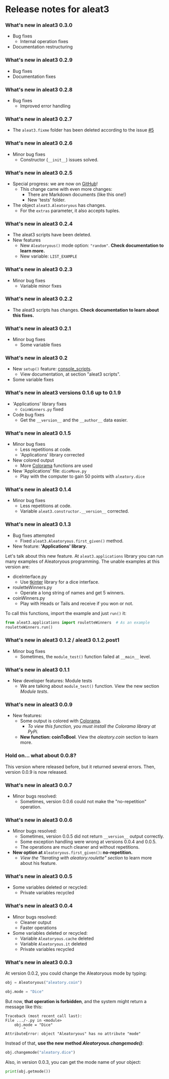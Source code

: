 # Release notes for aleat3

### What's new in aleat3 0.3.0

- Bug fixes
  - Internal operation fixes
- Documentation restructuring

### What's new in aleat3 0.2.9

- Bug fixes
- Documentation fixes

### What's new in aleat3 0.2.8

- Bug fixes
  - Improved error handling

### What's new in aleat3 0.2.7

- The `aleat3.fixme` folder has been deleted according to the issue [\#5](http://github.com/diddileija/aleat3/issues/5)

### What's new in aleat3 0.2.6

- Minor bug fixes
  - Constructor (`__init__`) issues solved.

### What's new in aleat3 0.2.5

- Special progress: we are now on [GitHub](http://github.com/diddileija/aleat3)!
  - This change came with even more changes:
    - There are Markdown documents (like this one!)
    - New 'tests' folder.
- The object `aleat3.Aleatoryous` has changes.
  - For the `extras` parameter, it also accepts tuples.

### What's new in aleat3 0.2.4

- The aleat3 scripts have been deleted.
- New features
  - New `Aleatoryous()` mode option: `"random"`. __Check documentation to learn more.__
  - New variable: `LIST_EXAMPLE`

### What's new in aleat3 0.2.3

- Minor bug fixes
  - Variable minor fixes

### What's new in aleat3 0.2.2

- The aleat3 scripts has changes. __Check documentation to learn about this fixes.__

### What's new in aleat3 0.2.1

- Minor bug fixes
  - Some variable fixes

### What's new in aleat3 0.2

- New `setup()` feature: [console_scripts](https://packaging.python.org/guides/distributing-packages-using-setuptools/#console-scripts).
  - View documentation, at section "aleat3 scripts".
- Some variable fixes

### What's new in aleat3 versions 0.1.6 up to 0.1.9

- 'Applications' library fixes
  - `CoinWinners.py` fixed
- Code bug fixes
  - Get the `__version__` and the `__author__` data easier.

### What's new in aleat3 0.1.5

- Minor bug fixes
  - Less repetitions at code.
  - 'Applications' library corrected
- New colored output
  - More [Colorama](http://pypi.org/project/colorama) functions are used
- New 'Applications' file: `diceMove.py`
  - Play with the computer to gain 50 points with `aleatory.dice`

### What's new in aleat3 0.1.4

- Minor bug fixes
  - Less repetitions at code.
  - Variable `aleat3.constructor.__version__` corrected.

### What's new in aleat3 0.1.3

- Bug fixes attempted
  - Fixed `aleat3.Aleatoryous.first_given()` method.
- New feature: __'Applications' library__.

Let's talk about this new feature. At `aleat3.applications` library you can run many
examples of Aleatoryous programming. The unable examples at this version are:

- diceInterface.py
  - Use [tkinter](http://docs.python.org/3.8/library/tkinter) library for a dice interface.
- rouletteWinners.py
  - Operate a long string of names and get 5 winners.
- coinWinners.py
  - Play with Heads or Tails and receive if you won or not.

To call this functions, import the example and just `run()` it:

```python
from aleat3.applications import rouletteWinners  # As an example
rouletteWinners.run()
```

### What's new in aleat3 0.1.2 / aleat3 0.1.2.post1

- Minor bug fixes
  - Sometimes, the `module_test()` function failed at `__main__` level.

### What's new in aleat3 0.1.1

- New developer features: Module tests
  - We are talking about `module_test()` function. View the new section _Module tests_.

### What's new in aleat3 0.0.9

- New features:
  - Some output is colored with [Colorama](http://pypi.org/project/colorama).
    - _To view this function, you must install the Colorama library at PyPi._
  - __New function: coinToBool__. View the _aleatory.coin_ section to learn more.

### Hold on... what about 0.0.8?

This version where released before, but it returned several errors. Then, version
0.0.9 is now released.

### What's new in aleat3 0.0.7

- Minor bugs resolved:
  - Sometimes, version 0.0.6 could not make the "no-repetition" operation.

### What's new in aleat3 0.0.6

- Minor bugs resolved:
  - Sometimes, version 0.0.5 did not return `__version__` output correctly.
  - Some exception handling were wrong at versions 0.0.4 and 0.0.5.
  - The operations are much cleaner and without repetitions.
- __New option at__ `Aleatoryous.first_given()`__: no-repetition.__
  - _View the "Iterating with aleatory.roulette" section_ to learn more about his feature.

### What's new in aleat3 0.0.5

- Some variables deleted or recycled:
  - Private variables recycled

### What's new in aleat3 0.0.4

- Minor bugs resolved:
  - Cleaner output
  - Faster operations
- Some variables deleted or recycled:
  - Variable `Aleatoryous.cache` deleted
  - Variable `Aleatoryous.it` deleted
  - Private variables recycled

### What's new in aleat3 0.0.3

At version 0.0.2, you could change the Aleatoryous mode by typing:

```python
obj = Aleatoryous("aleatory.coin")

obj.mode = "Dice"
```

But now, **that operation is forbidden**, and the system might return a message
like this:

```
Traceback (most recent call last):
File .../-.py in <module>
    obj.mode = "Dice"
        ^
AttributeError: object "Aleatoryous" has no attribute "mode"
```

Instead of that, **use the new method _Aleatoryous.changemode()_**:

```python
obj.changemode("aleatory.dice")
```

Also, in version 0.0.3, you can get the mode name of your object:

```python
print(obj.getmode())
```
